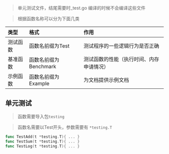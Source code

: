 > 单元测试文件，结尾需要时_test.go
 编译的时候不会编译这些文件

> 根据函数名称可以分为下面几类
> 
|类型|格式|作用|
|:-|:-|:-|
测试函数|函数名前缀为Test|测试程序的一些逻辑行为是否正确
基准函数|函数名前缀为Benchmark|测试函数的性能（执行时间、内存申请情况）
示例函数|函数名前缀为Example|为文档提供示例文档

## 单元测试

> 函数需要导入包`testing`

> 函数名需要以Test开头，参数需要有 `*testing.T`
```go 
func TestAdd(t *testing.T){ ... }
func TestSum(t *testing.T){ ... }
func TestLog(t *testing.T){ ... }
```

